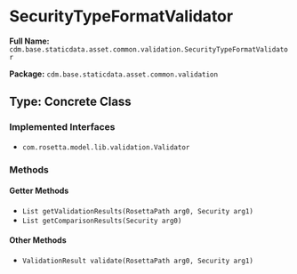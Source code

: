 # SecurityTypeFormatValidator

**Full Name:** `cdm.base.staticdata.asset.common.validation.SecurityTypeFormatValidator`

**Package:** `cdm.base.staticdata.asset.common.validation`

## Type: Concrete Class

### Implemented Interfaces

- `com.rosetta.model.lib.validation.Validator`

### Methods

#### Getter Methods

- `List getValidationResults(RosettaPath arg0, Security arg1)`
- `List getComparisonResults(Security arg0)`

#### Other Methods

- `ValidationResult validate(RosettaPath arg0, Security arg1)`

